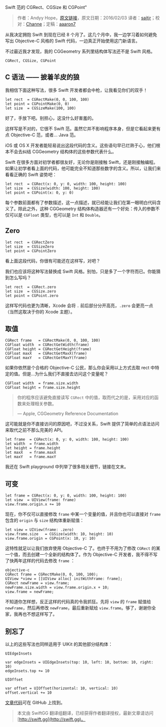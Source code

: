 Swift 范的 CGRect、CGSize 和 CGPoint"

> 作者：Andyy Hope，[原文链接](https://medium.com/swift-programming/swift-cgrect-cgsize-cgpoint-5f4196da9cf8#.xyzjottei)，原文日期：2016/02/03
> 译者：[saitjr](http://www.saitjr.com)；校对：[Channe](http://www.jianshu.com/users/7a07113a6597/latest_articles)；定稿：[aaaron7](http://www.jianshu.com/users/9efd08855d3a/)
  









从我决定拥抱 Swift 到现在已经 8 个月了。这几个月中，我一边学习着如何避免写出 Objective-C 风格的 Swift 代码，一边真正开始使用这门新语言。

不过最近我才发现，我的 CGGeometry 系列里结构体写法还不是 Swift 风格。

    
    CGRect, CGSize, CGPoint



## C 语法 —— 披着羊皮的狼

我相信下面这种写法，很多 Swift 开发者都会中枪，让我看见你们的双手！

    
    let rect  = CGRectMake(0, 0, 100, 100)
    let point = CGPointMake(0, 0)
    let size  = CGSizeMake(100, 100)

好了，手放下吧。别担心，这没什么好害羞的。

这样写是不对的，它很不 Swift 范。虽然它并不影响程序本身，但是它看起来更有点 Objective-C 范，或者... Java 范。

iOS 或 OS X 开发者能轻易说出这段代码的含义。这些语句早已烂熟于心，他们根本不会去纠结 CGGeometry 结构体的这些参数代表什么。

Swift 在很多方面对初学者都很友好，无论你是刚接触 Swift，还是刚接触编程。如果让初学者看上面的代码，他可能完全不知道那些数字的含义。所以，让我们来看看正确的 Swift 姿势吧：

    
    let rect  = CGRect(x: 0, y: 0, width: 100, height: 100)
    let size  = CGSize(width: 100, height: 100)
    let point = CGPoint(x: 0, y: 0)

每个参数前面都有了参数描述，这一点描述，就已经能让我们在第一眼明白代码含义了。除此之外，这种 CGGeometry 结构体构造器还有一个好处：传入的参数不仅可以是 `CGFloat` 类型，也可以是 `Int` 和 `Double`。

## Zero

    
    let rect  = CGRectZero
    let size  = CGSizeZero
    let point = CGPointZero

看上面这段代码，你很有可能还在这样写，对吧？

我们也应该将这种写法替换成 Swift 风格。别怕，只是多了一个字符而已。你能猜到怎么写吗？

    
    let rect  = CGRect.zero
    let size  = CGSize.zero
    let point = CGPoint.zero

这样写代码也更为清晰，Xcode 会将 `.` 前后部分分开高亮，`.zero` 会更亮一点（当然这取决于你的 Xcode 主题）。

## 取值

    
    CGRect frame   = CGRectMake(0, 0, 100, 100)
    CGFloat width  = CGRectGetWidth(frame)
    CGFloat height = CGRectGetHeight(frame)
    CGFloat maxX   = CGRectGetMaxX(frame)
    CGFloat maxY   = CGRectGetMaxY(frame)

如果你依然是个合格的 Objective-C 公民，那么你会采用以上方式去取 rect 中特定的值。但是...为什么我们不直接去访问这个变量呢？

    
    CGFloat width  = frame.size.width
    CGFloat height = frame.size.height

>   你的程序应该避免直接读写 `CGRect` 中的值，取而代之的是，采用对应的函数来处理相关参数。
>
>   — Apple, CGGeometry Reference Documentation

这可能就是你不直接访问的原因吧，不过没关系，Swift 提供了简单的点语法访问来取代之前不那么完美的 API。

    
    let frame  = CGRect(x: 0, y: 0, width: 100, height: 100)
    let width  = frame.width
    let height = frame.height
    let maxX   = frame.maxX
    let maxY   = frame.maxY

我还在 Swift playground 中列举了很多相关细节，链接在文末。

## 可变

    
    let frame = CGRect(x: 0, y: 0, width: 100, height: 100)
    let view  = UIView(frame: frame)
    view.frame.origin.x += 10

现在，你不仅可以直接修改 `frame` 中某一个变量的值，并且你也可以直接对 `frame` 包含的 `origin` 与 `size` 结构体重新赋值：

    
    let view = UIView(frame: .zero)
    view.frame.size   = CGSize(width: 10, height: 10)
    view.frame.origin = CGPoint(x: 10, y: 10)

这特性就足以让我们放弃使用 Objective-C 了。也终于不用为了修改 `CGRect` 的某一个值，而去创建一个全新的结构体了。作为 Objective-C 开发者，我不得不写了快两年这样的代码去修改 `frame` ：

    objective-c
    CGRect frame = CGRectMake(0, 0, 100, 100);
    UIView *view = [[UIView alloc] initWithFrame: frame];
    CGRect newFrame = view.frame;
    newFrame.size.width = view.frame.origin.x + 10;
    view.frame = newFrame;

不知道你怎样想，反正这样的代码真的令我抓狂。先将 `view` 的 `frame` 赋值给 `newFrame`，然后再修改 `newFrame`，最后重新赋给 `view.frame`。够了，谢谢你全家，我再也不想这样写了。

## 别忘了

以上的这些写法也同样适用于 UIKit 的其他部分结构体：

    
    UIEdgeInsets 
    
    var edgeInsets = UIEdgeInsets(top: 10, left: 10, bottom: 10, right: 10)
    edgeInsets.top += 10
    
    UIOffset
    
    var offset = UIOffset(horizontal: 10, vertical: 10)
    offset.vertical += 10

[文章代码](https://github.com/andyyhope/Blog_CGGeometry)可在 GitHub 上找到。
> 本文由 SwiftGG 翻译组翻译，已经获得作者翻译授权，最新文章请访问 [http://swift.gg](http://swift.gg)。